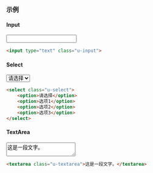 ### 示例
#### Input

<div id="j-example1">
<input type="text" class="u-input">
</div>

```html
<input type="text" class="u-input">
```

#### Select

<div id="j-example2">
<select class="u-select">
    <option>请选择</option>
    <option>选项1</option>
    <option>选项2</option>
    <option>选项3</option>
</select>
</div>

```html
<select class="u-select">
    <option>请选择</option>
    <option>选项1</option>
    <option>选项2</option>
    <option>选项3</option>
</select>
```

#### TextArea

<div id="j-example3">
<textarea class="u-textarea">这是一段文字。</textarea>
</div>

```html
<textarea class="u-textarea">这是一段文字。</textarea>
```

